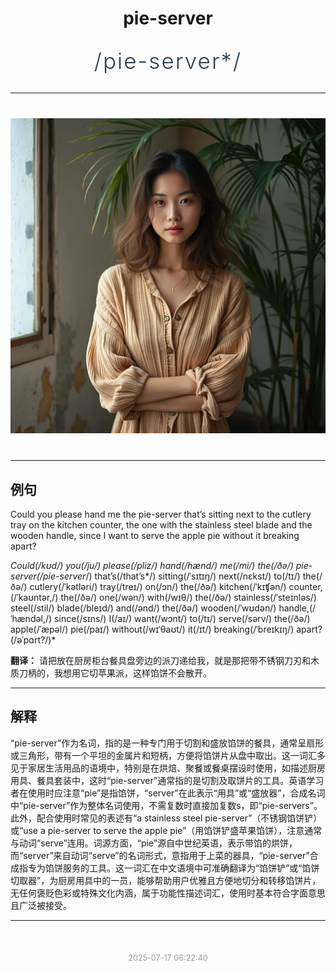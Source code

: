 <div align="center">

# pie-server

<div style="margin: 30px 0;">
<h1 style="font-size: 2.5em; font-weight: 300; letter-spacing: 2px; margin: 0; color: #2c3e50;">
/pie-server*/
</h1>
</div>

</div>

---

<div align="center" style="margin: 40px 0;">

![pie-server](images/pie-server.png)

</div>

---

## 例句

Could you please hand me the pie-server that’s sitting next to the cutlery tray on the kitchen counter, the one with the stainless steel blade and the wooden handle, since I want to serve the apple pie without it breaking apart?

*Could(/kʊd/) you(/ju/) please(/pliz/) hand(/hænd/) me(/mi/) the(/ðə/) pie-server(/pie-server*/) that’s(/that’s*/) sitting(/ˈsɪtɪŋ/) next(/nɛkst/) to(/tɪ/) the(/ðə/) cutlery(/ˈkətləri/) tray(/treɪ/) on(/ɔn/) the(/ðə/) kitchen(/ˈkɪʧən/) counter,(/ˈkaʊntər,/) the(/ðə/) one(/wən/) with(/wɪθ/) the(/ðə/) stainless(/ˈsteɪnləs/) steel(/stil/) blade(/bleɪd/) and(/ənd/) the(/ðə/) wooden(/ˈwʊdən/) handle,(/ˈhændəl,/) since(/sɪns/) I(/aɪ/) want(/wɔnt/) to(/tɪ/) serve(/sərv/) the(/ðə/) apple(/ˈæpəl/) pie(/paɪ/) without(/wɪˈθaʊt/) it(/ɪt/) breaking(/ˈbreɪkɪŋ/) apart?(/əˈpɑrt?/)*

**翻译：** 请把放在厨房柜台餐具盘旁边的派刀递给我，就是那把带不锈钢刀刃和木质刀柄的，我想用它切苹果派，这样馅饼不会散开。

---

## 解释

“pie-server”作为名词，指的是一种专门用于切割和盛放馅饼的餐具，通常呈扇形或三角形，带有一个平坦的金属片和短柄，方便将馅饼片从盘中取出。这一词汇多见于家居生活用品的语境中，特别是在烘焙、聚餐或餐桌摆设时使用，如描述厨房用具、餐具套装中，这时“pie-server”通常指的是切割及取饼片的工具。英语学习者在使用时应注意“pie”是指馅饼，“server”在此表示“用具”或“盛放器”，合成名词中“pie-server”作为整体名词使用，不需复数时直接加复数s，即“pie-servers”。此外，配合使用时常见的表述有“a stainless steel pie-server”（不锈钢馅饼铲）或“use a pie-server to serve the apple pie”（用馅饼铲盛苹果馅饼），注意通常与动词“serve”连用。词源方面，“pie”源自中世纪英语，表示带馅的烘饼，而“server”来自动词“serve”的名词形式，意指用于上菜的器具，“pie-server”合成指专为馅饼服务的工具。这一词汇在中文语境中可准确翻译为“馅饼铲”或“馅饼切取器”，为厨房用具中的一员，能够帮助用户优雅且方便地切分和转移馅饼片，无任何褒贬色彩或特殊文化内涵，属于功能性描述词汇，使用时基本符合字面意思且广泛被接受。


---

<div align="center" style="margin-top: 50px;">
<small style="color: #999; font-size: 0.9em;">2025-07-17 06:22:40</small>
</div>
